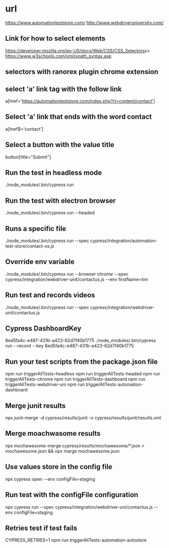 # url

<https://www.automationteststore.com/>
<http://www.webdriveruniversity.com/>

## Link for how to select elements

<https://developer.mozilla.org/en-US/docs/Web/CSS/CSS_Selectors>s>
<https://www.w3schools.com/xml/xpath_syntax.asp>

## selectors with ranorex plugin chrome extension

## select 'a' link tag with the follow link

a[href='https://automationteststore.com/index.php?rt=content/contact']

## Select 'a' link that ends with the word contact

a[href$='contact']

## Select a button with the value title

button[title="Submit"]

## Run the test in headless mode

./node_modules/.bin/cypress run

## Run the test with electron browser

./node_modules/.bin/cypress run --headed

## Runs a specific file

./node_modules/.bin/cypress run --spec cypress/integration/automation-test-store/contact-us.js

## Override env variable

./node_modules/.bin/cypress run --browser chrome --spec cypress/integration/webdriver-unit/contactus.js --env firstName=tim

## Run test and records videos

./node_modules/.bin/cypress run --spec cypress/integration/webdriver-unit/contactus.js

## Cypress DashboardKey

8ed5fa4c-e487-431b-a423-62d7f40b1775
./node_modules/.bin/cypress run --record --key 8ed5fa4c-e487-431b-a423-62d7f40b1775

## Run your test scripts from the package.json file

npm run triggerAllTests-headless
npm run triggerAllTests-headed
npm run triggerAllTests-chrome
npm run triggerAllTests-dashboard
npm run triggerAllTests-webdriver-uni
npm run triggerAllTests-automation-dashboard

## Merge junit results

npx junit-merge -d cypress/results/junit -o cypress/results/junit/results.xml

## Merge moachwasome results

npx mochawesome-merge cypress/results/mochawesome/*.json > mochawesome.json && npx marge mochawesome.json

## Use values store in the config file

npx cypress open --env configFile=staging

## Run test with the configFile configuration

 npx cypress run --spec cypress/integration/webdriver-uni/contactus.js --env configFile=staging

 ## Retries test if test fails

 CYPRESS_RETRIES=1 npm run triggerAllTests-automation-autostore
